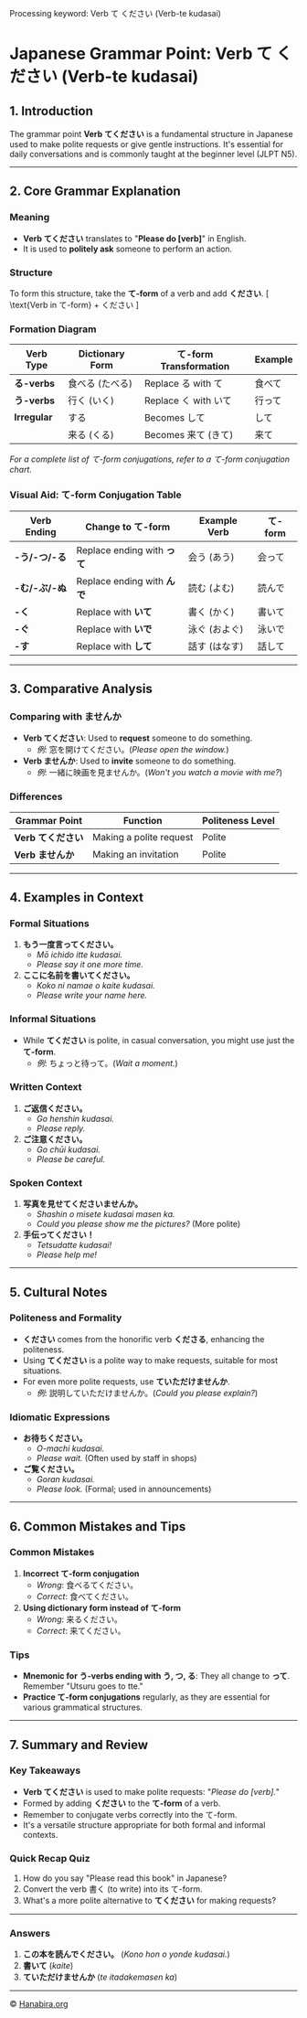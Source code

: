 Processing keyword: Verb て ください (Verb-te kudasai)
# Japanese Grammar Point: Verb て ください (Verb-te kudasai)

## 1. Introduction
The grammar point **Verb てください** is a fundamental structure in Japanese used to make polite requests or give gentle instructions. It's essential for daily conversations and is commonly taught at the beginner level (JLPT N5).

---
## 2. Core Grammar Explanation
### Meaning
- **Verb てください** translates to "**Please do [verb]**" in English.
- It is used to **politely ask** someone to perform an action.
### Structure
To form this structure, take the **て-form** of a verb and add **ください**.
\[
\text{Verb in て-form} + ください
\]
### Formation Diagram

| Verb Type      | Dictionary Form | て-form Transformation | Example |
|----------------|-----------------|------------------------|---------|
| **る-verbs**   | 食べる (たべる)   | Replace る with て       | 食べて   |
| **う-verbs**   | 行く (いく)      | Replace く with いて     | 行って   |
| **Irregular**  | する             | Becomes して            | して    |
|                | 来る (くる)      | Becomes 来て (きて)     | 来て    |

*For a complete list of て-form conjugations, refer to a て-form conjugation chart.*
### Visual Aid: て-form Conjugation Table

| Verb Ending | Change to て-form | Example Verb | て-form     |
|-------------|-------------------|--------------|-------------|
| **-う/-つ/-る**  | Replace ending with **って** | 会う (あう)   | 会って     |
| **-む/-ぶ/-ぬ**  | Replace ending with **んで** | 読む (よむ)   | 読んで     |
| **-く**        | Replace with **いて**        | 書く (かく)   | 書いて     |
| **-ぐ**        | Replace with **いで**        | 泳ぐ (およぐ) | 泳いで     |
| **-す**        | Replace with **して**        | 話す (はなす) | 話して     |

---
## 3. Comparative Analysis
### Comparing with ませんか
- **Verb てください**: Used to **request** someone to do something.
  - *例*: 窓を開けてください。(*Please open the window.*)
- **Verb ませんか**: Used to **invite** someone to do something.
  - *例*: 一緒に映画を見ませんか。(*Won't you watch a movie with me?*)
### Differences
| Grammar Point     | Function                | Politeness Level |
|-------------------|-------------------------|------------------|
| **Verb てください** | Making a polite request | Polite           |
| **Verb ませんか**  | Making an invitation    | Polite           |
---
## 4. Examples in Context
### Formal Situations
1. **もう一度言ってください。**
   - *Mō ichido itte kudasai.*
   - *Please say it one more time.*
2. **ここに名前を書いてください。**
   - *Koko ni namae o kaite kudasai.*
   - *Please write your name here.*
### Informal Situations
- While **てください** is polite, in casual conversation, you might use just the **て-form**.
  - *例*: ちょっと待って。(*Wait a moment.*)
### Written Context
1. **ご返信ください。**
   - *Go henshin kudasai.*
   - *Please reply.*
2. **ご注意ください。**
   - *Go chūi kudasai.*
   - *Please be careful.*
### Spoken Context
1. **写真を見せてくださいませんか。**
   - *Shashin o misete kudasai masen ka.*
   - *Could you please show me the pictures?* (More polite)
2. **手伝ってください！**
   - *Tetsudatte kudasai!*
   - *Please help me!*
---
## 5. Cultural Notes
### Politeness and Formality
- **ください** comes from the honorific verb **くださる**, enhancing the politeness.
- Using **てください** is a polite way to make requests, suitable for most situations.
- For even more polite requests, use **ていただけませんか**.
  - *例*: 説明していただけませんか。(*Could you please explain?*)
### Idiomatic Expressions
- **お待ちください。**
  - *O-machi kudasai.*
  - *Please wait.* (Often used by staff in shops)
- **ご覧ください。**
  - *Goran kudasai.*
  - *Please look.* (Formal; used in announcements)
---
## 6. Common Mistakes and Tips
### Common Mistakes
1. **Incorrect て-form conjugation**
   - *Wrong*: 食べるてください。
   - *Correct*: 食べてください。
2. **Using dictionary form instead of て-form**
   - *Wrong*: 来るください。
   - *Correct*: 来てください。
### Tips
- **Mnemonic for う-verbs ending with う, つ, る**: They all change to **って**. Remember "Utsuru goes to tte."
- **Practice て-form conjugations** regularly, as they are essential for various grammatical structures.
---
## 7. Summary and Review
### Key Takeaways
- **Verb てください** is used to make polite requests: "*Please do [verb].*"
- Formed by adding **ください** to the **て-form** of a verb.
- Remember to conjugate verbs correctly into the て-form.
- It's a versatile structure appropriate for both formal and informal contexts.
### Quick Recap Quiz
1. How do you say "Please read this book" in Japanese?
2. Convert the verb 書く (to write) into its て-form.
3. What's a more polite alternative to **てください** for making requests?
---
### Answers
1. **この本を読んでください。** (*Kono hon o yonde kudasai.*)
2. **書いて** (*kaite*)
3. **ていただけませんか** (*te itadakemasen ka*)

---

© [Hanabira.org](https://hanabira.org)
